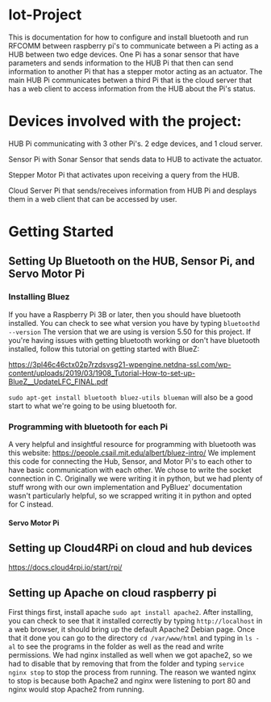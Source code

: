 # Iot-Project
This is documentation for how to configure and install bluetooth and run RFCOMM between raspberry pi's to communicate between a Pi acting as a HUB between two edge devices. One Pi has a sonar sensor that have parameters and sends information to the HUB Pi that then can send information to another Pi that has a stepper motor acting as an actuator. The main HUB Pi communicates betwen a third Pi that is the cloud server that has a web client to access information from the HUB about the Pi's status.

# Devices involved with the project:
HUB Pi communicating with 3 other Pi's. 2 edge devices, and 1 cloud server.

Sensor Pi with Sonar Sensor that sends data to HUB to activate the actuator.

Stepper Motor Pi that activates upon receiving a query from the HUB.

Cloud Server Pi that sends/receives information from HUB Pi and desplays them in a web client that can be accessed by user.

# Getting Started
## Setting Up Bluetooth on the HUB, Sensor Pi, and Servo Motor Pi
### Installing Bluez
If you have a Raspberry Pi 3B or later, then you should have bluetooth installed. You can check to see what version you have by typing `bluetoothd --version`
The version that we are using is version 5.50 for this project. If you're having issues with getting bluetooth working or don't have bluetooth installed, follow this tutorial on getting started with BlueZ:

https://3pl46c46ctx02p7rzdsvsg21-wpengine.netdna-ssl.com/wp-content/uploads/2019/03/1908_Tutorial-How-to-set-up-BlueZ__UpdateLFC_FINAL.pdf

`sudo apt-get install bluetooth bluez-utils blueman` will also be a good start to what we're going to be using bluetooth for.

### Programming with bluetooth for each Pi
A very helpful and insightful resource for programming with bluetooth was this website: https://people.csail.mit.edu/albert/bluez-intro/
We implement this code for connecting the Hub, Sensor, and Motor Pi's to each other to have basic communication with each other.
We chose to write the socket connection in C. Originally we were writing it in python, but we had plenty of stuff wrong with our own implementation and PyBluez' documentation wasn't particularly helpful, so we scrapped writing it in python and opted for C instead.

#### Servo Motor Pi

## Setting up Cloud4RPi on cloud and hub devices

https://docs.cloud4rpi.io/start/rpi/

## Setting up Apache on cloud raspberry pi
First things first, install apache `sudo apt install apache2`. After installing, you can check to see that it installed correctly by typing `http://localhost` in a web browser, it should bring up the default Apache2 Debian page. Once that it done you can go to the directory `cd /var/www/html` and typing in `ls -al` to see the programs in the folder as well as the read and write permissions. We had nginx installed as well when we got apache2, so we had to disable that by removing that from the folder and typing `service nginx stop` to stop the process from running. The reason we wanted nginx to stop is because both Apache2 and nginx were listening to port 80 and nginx would stop Apache2 from running.
